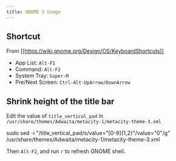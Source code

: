 ```yaml
---
title: GNOME 3 Usage
---
```


## Shortcut

From [[https://wiki.gnome.org/Design/OS/KeyboardShortcuts]]

  * App List: `Alt-F1`
  * Command: `Alt-F2`
  * System Tray: `Super-M`
  * Pre/Next Screen: `Ctrl-Alt-UpArrow/DownArrow`

## Shrink height of the title bar

Edit the value of `title_vertical_pad` in `/usr/share/themes/Adwaita/metacity-1/metacity-theme-3.xml`

  sudo sed -i "/title_vertical_pad/s/value=\"[0-9]\{1,2\}\"/value=\"0\"/g" /usr/share/themes/Adwaita/metacity-1/metacity-theme-3.xml

Then `Alt-F2`, and run `r` to refresh GNOME shell.

